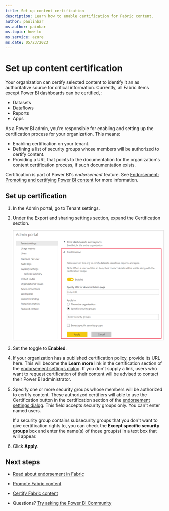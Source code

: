 ```yaml
---
title: Set up content certification
description: Learn how to enable certification for Fabric content.
author: paulinbar
ms.author: painbar
ms.topic: how-to
ms.service: azure
ms.date: 05/23/2023
---
```


# Set up content certification

Your organization can certify selected content to identify it an as authoritative source for critical information. Currently, all Fabric items except Power BI dashboards can be certified, :
* Datasets
* Dataflows
* Reports
* Apps

As a Power BI admin, you're responsible for enabling and setting up the certification process for your organization. This means:
* Enabling certification on your tenant.
* Defining a list of security groups whose members will be authorized to certify content.
* Providing a URL that points to the documentation for the organization's content certification process, if such documentation exists.

Certification is part of Power BI's *endorsement* feature. See [Endorsement: Promoting and certifying Power BI content](../get-started/endorsement-overview.md) for more information.

## Set up certification

1. In the Admin portal, go to Tenant settings.
1. Under the Export and sharing settings section, expand the Certification section.

   [ ![Screenshot of how to set up dataset and dataflow certification](media/endorsement-setup/service-admin-certification-setup-dialog.png)](media/endorsement-setup/service-admin-certification-setup-dialog.png#lightbox)

1. Set the toggle to **Enabled**.
1. If your organization has a published certification policy, provide its URL here. This will become the **Learn more** link in the certification section of the [endorsement settings dialog](../get-started/endorsement-certify.md#request-content-certification). If you don't supply a link, users who want to request certification of their content will be advised to contact their Power BI administrator.
1. Specify one or more security groups whose members will be authorized to certify content. These authorized certifiers will able to use the Certification button in the certification section of the [endorsement settings dialog](../get-started/endorsement-certify.md#certify-content). This field accepts security groups only. You can't enter named users.
    
    If a security group contains subsecurity groups that you don't want to give certification rights to, you can check the **Except specific security groups** box and enter the name(s) of those group(s) in a text box that will appear.
1. Click **Apply**.

## Next steps

* [Read about endorsement in Fabric](../get-started/endorsement-overview.md)

* [Promote Fabric content](../get-started/endorsement-promote.md)

* [Certify Fabric content](../get-started/endorsement-certify.md)

* Questions? [Try asking the Power BI Community](https://community.powerbi.com/)

